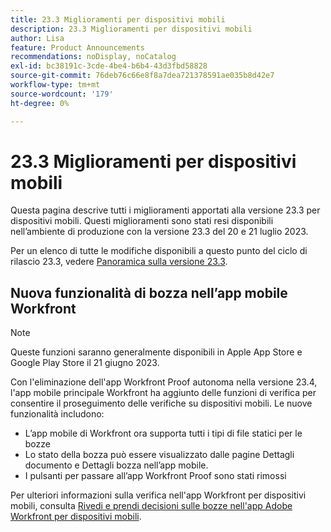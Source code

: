 ```yaml
---
title: 23.3 Miglioramenti per dispositivi mobili
description: 23.3 Miglioramenti per dispositivi mobili
author: Lisa
feature: Product Announcements
recommendations: noDisplay, noCatalog
exl-id: bc38191c-3cde-4be4-b6b4-43d3fbd58828
source-git-commit: 76deb76c66e8f8a7dea721378591ae035b8d42e7
workflow-type: tm+mt
source-wordcount: '179'
ht-degree: 0%

---
```


# 23.3 Miglioramenti per dispositivi mobili

Questa pagina descrive tutti i miglioramenti apportati alla versione 23.3 per dispositivi mobili. Questi miglioramenti sono stati resi disponibili nell’ambiente di produzione con la versione 23.3 del 20 e 21 luglio 2023.

Per un elenco di tutte le modifiche disponibili a questo punto del ciclo di rilascio 23.3, vedere [Panoramica sulla versione 23.3](/help/quicksilver/product-announcements/product-releases/23.3-release-activity/23-3-release-overview.md).

## Nuova funzionalità di bozza nell’app mobile Workfront

>[!NOTE]
>
>Queste funzioni saranno generalmente disponibili in Apple App Store e Google Play Store il 21 giugno 2023.

Con l&#39;eliminazione dell&#39;app Workfront Proof autonoma nella versione 23.4, l&#39;app mobile principale Workfront ha aggiunto delle funzioni di verifica per consentire il proseguimento delle verifiche su dispositivi mobili. Le nuove funzionalità includono:

* L’app mobile di Workfront ora supporta tutti i tipi di file statici per le bozze
* Lo stato della bozza può essere visualizzato dalle pagine Dettagli documento e Dettagli bozza nell’app mobile.
* I pulsanti per passare all’app Workfront Proof sono stati rimossi

Per ulteriori informazioni sulla verifica nell&#39;app Workfront per dispositivi mobili, consulta [Rivedi e prendi decisioni sulle bozze nell&#39;app Adobe Workfront per dispositivi mobili](/help/quicksilver/workfront-basics/mobile-apps/using-the-workfront-mobile-app/work-with-proofs-in-mobile-app.md).
